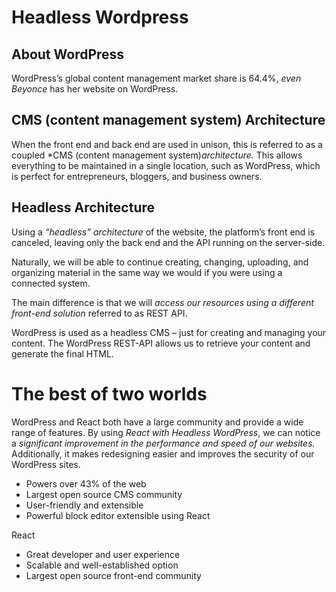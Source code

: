 # Headless Wordpress

## About WordPress

WordPress’s global content management market share is 64.4%, *even Beyonce* has her website on WordPress.

## CMS (content management system) Architecture

When the front end and back end are used in unison, this is referred to as a coupled *CMS (content management system)*architecture.* This allows everything to be maintained in a single location, such as WordPress, which is perfect for entrepreneurs, bloggers, and business owners.

## Headless Architecture

Using a *“headless” architecture* of the website, the platform’s front end is canceled, leaving only the back end and the API running on the server-side.

Naturally, we will be able to continue creating, changing, uploading, and organizing material in the same way we would if you were using a connected system. 

The main difference is that we will *access our resources using a different front-end solution* referred to as REST API.

WordPress is used as a headless CMS – just for creating and managing your content. The WordPress REST-API allows us to retrieve your content and generate the final HTML. 

# The best of two worlds

WordPress and React both have a large community and provide a wide range of features. By using *React with Headless WordPress*, we can notice a *significant improvement in the performance and speed of our websites.* 
Additionally, it makes redesigning easier and improves the security of our WordPress sites.


- Powers over 43% of the web
- Largest open source CMS community
- User-friendly and extensible
- Powerful block editor extensible using React


React
- Great developer and user experience
- Scalable and well-established option
- Largest open source front-end community


